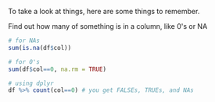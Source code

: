 To take a look at things, here are some things to remember.

Find out how many of something is in a column, like 0's or NA
```r
# for NAs
sum(is.na(df$col))

# for 0's
sum(df$col==0, na.rm = TRUE)

# using dplyr
df %>% count(col==0) # you get FALSEs, TRUEs, and NAs
```



